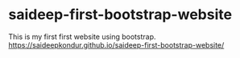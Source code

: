# saideep-first-bootstrap-website
This is my first first website using bootstrap.
https://saideepkondur.github.io/saideep-first-bootstrap-website/
